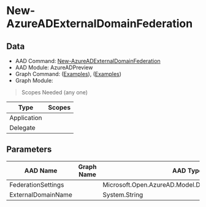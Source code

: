 # New-AzureADExternalDomainFederation

> 

## Data

+ AAD Command: [New-AzureADExternalDomainFederation](https://docs.microsoft.com/en-us/powershell/module/AzureADPreview/New-AzureADExternalDomainFederation)
+ AAD Module: AzureADPreview
+ Graph Command: []() ([Examples](https://github.com/orgs/msgraph/discussions?discussions_q=)), []() ([Examples](https://github.com/orgs/msgraph/discussions?discussions_q=))
+ Graph Module: 

> Scopes Needed (any one)

|Type|Scopes|
|---|---|
|Application||
|Delegate||

## Parameters

|AAD Name|Graph Name|AAD Type|Graph Type|Infos|
|---|---|---|---|---|
|FederationSettings||Microsoft.Open.AzureAD.Model.DomainFederationSettings|||
|ExternalDomainName||System.String|||


